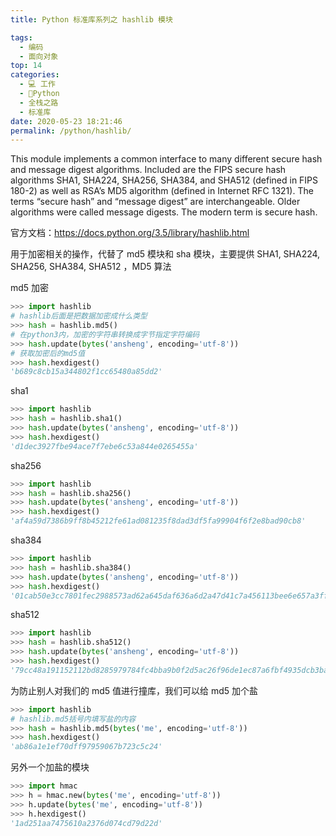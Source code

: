 ```yaml
---
title: Python 标准库系列之 hashlib 模块

tags: 
  - 编码
  - 面向对象
top: 14
categories: 
  - 💻 工作
  - 🐍Python
  - 全栈之路
  - 标准库
date: 2020-05-23 18:21:46
permalink: /python/hashlib/
---
```


This module implements a common interface to many different secure hash and message digest algorithms. Included are the FIPS secure hash algorithms SHA1, SHA224, SHA256, SHA384, and SHA512 (defined in FIPS 180-2) as well as RSA’s MD5 algorithm (defined in Internet RFC 1321). The terms “secure hash” and “message digest” are interchangeable. Older algorithms were called message digests. The modern term is secure hash.

官方文档：https://docs.python.org/3.5/library/hashlib.html

用于加密相关的操作，代替了 md5 模块和 sha 模块，主要提供 SHA1, SHA224, SHA256, SHA384, SHA512 ，MD5 算法

md5 加密

```python
>>> import hashlib
# hashlib后面是把数据加密成什么类型
>>> hash = hashlib.md5()
# 在python3内，加密的字符串转换成字节指定字符编码
>>> hash.update(bytes('ansheng', encoding='utf-8'))
# 获取加密后的md5值
>>> hash.hexdigest()
'b689c8cb15a344802f1cc65480a85dd2'
```

sha1

```python
>>> import hashlib
>>> hash = hashlib.sha1()
>>> hash.update(bytes('ansheng', encoding='utf-8'))
>>> hash.hexdigest()
'd1dec3927fbe94ace7f7ebe6c53a844e0265455a'
```

sha256

```python
>>> import hashlib
>>> hash = hashlib.sha256()
>>> hash.update(bytes('ansheng', encoding='utf-8'))
>>> hash.hexdigest()
'af4a59d7386b9ff8b45212fe61ad081235f8dad3df5fa99904f6f2e8bad90cb8'
```

sha384

```python
>>> import hashlib
>>> hash = hashlib.sha384()
>>> hash.update(bytes('ansheng', encoding='utf-8'))
>>> hash.hexdigest()
'01cab50e3cc7801fec2988573ad62a645daf636a6d2a47d41c7a456113bee6e657a3ff367029f617e38a03d732c8113d'
```

sha512

```python
>>> import hashlib
>>> hash = hashlib.sha512()
>>> hash.update(bytes('ansheng', encoding='utf-8'))
>>> hash.hexdigest()
'79cc48a191152112bd8285979784fc4bba9b0f2d5ac26f96de1ec87a6fbf4935dcb3ba9bc027c3791875b96dd725e01863602f59d4a561bbd2823495cd4553fc'
```

为防止别人对我们的 md5 值进行撞库，我们可以给 md5 加个盐

```python
>>> import hashlib
# hashlib.md5括号内填写盐的内容
>>> hash = hashlib.md5(bytes('me', encoding='utf-8'))
>>> hash.hexdigest()
'ab86a1e1ef70dff97959067b723c5c24'
```

另外一个加盐的模块

```python
>>> import hmac
>>> h = hmac.new(bytes('me', encoding='utf-8'))
>>> h.update(bytes('me', encoding='utf-8'))
>>> h.hexdigest()
'1ad251aa7475610a2376d074cd79d22d'
```